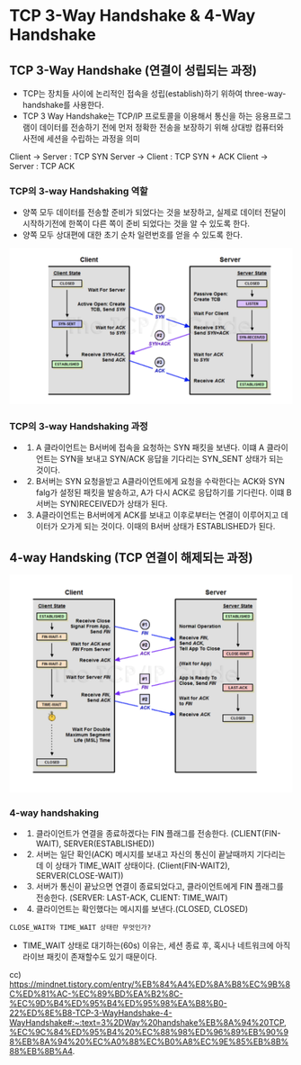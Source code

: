 # TCP 3-Way Handshake & 4-Way Handshake

## TCP 3-Way Handshake (연결이 성립되는 과정)

- TCP는 장치들 사이에 논리적인 접속을 성립(establish)하기 위하여 three-way-handshake를 사용한다.
- TCP 3 Way Handshake는 TCP/IP 프로토콜을 이용해서 통신을 하는 응용프로그램이 데이터를 전송하기 전에 먼저 정확한 전송을 보장하기 위해 상대방 컴퓨터와 사전에 세션을 수립하는 과정을 의미

Client -> Server : TCP SYN
Server -> Client : TCP SYN + ACK
Client -> Server : TCP ACK

### TCP의 3-way Handshaking 역할

- 양쪽 모두 데이터를 전송할 준비가 되었다는 것을 보장하고, 실제로 데이터 전달이 시작하기전에 한쪽이 다른 쪽이 준비 되었다는 것을 알 수 있도록 한다.
- 양쪽 모두 상대편에 대한 초기 순차 일련번호를 얻을 수 있도록 한다.

![](img/sh-01-09-22-34.png)

### TCP의 3-way Handshaking 과정

- 1. A 클라이언트는 B서버에 접속을 요청하는 SYN 패킷을 보낸다. 이떄 A 클라이언트는 SYN을 보내고 SYN/ACK 응답을 기다리는 SYN_SENT 상태가 되는 것이다.
- 2. B서버는 SYN 요청을받고 A클라이언트에게 요청을 수락한다는 ACK와 SYN falg가 설정된 패킷을 발송하고, A가 다시 ACK로 응답하기를 기다린다. 이떄 B 서버는 SYN)RECEIVED가 상태가 된다.
- 3. A클라이언트는 B서버에게 ACK를 보내고 이후로부터는 연결이 이루어지고 데이터가 오가게 되는 것이다. 이때의 B서버 상태가 ESTABLISHED가 된다.

## 4-way Handsking (TCP 연결이 해제되는 과정)

![](img/sh-01-09-22-39.png)

### 4-way handshaking

- 1. 클라이언트가 연결을 종료하겠다는 FIN 플래그를 전송한다. (CLIENT(FIN-WAIT), SERVER(ESTABLISHED))
- 2. 서버는 일단 확인(ACK) 메시지를 보내고 자신의 통신이 끝날때까지 기다리는데 이 상태가 TIME_WAIT 상태이다. (Client(FIN-WAIT2), SERVER(CLOSE-WAIT))
- 3. 서버가 통신이 끝났으면 연결이 종료되었다고, 클라이언트에게 FIN 플래그를 전송한다. (SERVER: LAST-ACK, CLIENT: TIME_WAIT)
- 4. 클라이언트는 확인했다는 메시지를 보낸다.(CLOSED, CLOSED)

`CLOSE_WAIT와 TIME_WAIT 상태란 무엇인가?`

- TIME_WAIT 상태로 대기하는(60s) 이유는, 세션 종료 후, 혹시나 네트워크에 아직 라이브 패킷이 존재할수도 있기 때문이다.

cc) https://mindnet.tistory.com/entry/%EB%84%A4%ED%8A%B8%EC%9B%8C%ED%81%AC-%EC%89%BD%EA%B2%8C-%EC%9D%B4%ED%95%B4%ED%95%98%EA%B8%B0-22%ED%8E%B8-TCP-3-WayHandshake-4-WayHandshake#:~:text=3%2DWay%20handshake%EB%8A%94%20TCP,%EC%9C%84%ED%95%B4%20%EC%88%98%ED%96%89%EB%90%98%EB%8A%94%20%EC%A0%88%EC%B0%A8%EC%9E%85%EB%8B%88%EB%8B%A4.
